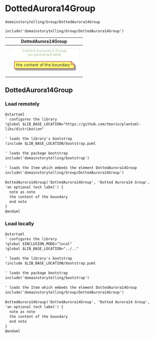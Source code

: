# DottedAurora14Group


```text
domainstorytelling/Group/DottedAurora14Group
```

```text
include('domainstorytelling/Group/DottedAurora14Group')
```



| DottedAurora14Group |
| :---: |
| ![illustration for DottedAurora14Group](../../domainstorytelling/Group/DottedAurora14Group.Local.png) |




## DottedAurora14Group

### Load remotely
```plantuml
@startuml
' configures the library
!global $LIB_BASE_LOCATION="https://github.com/tmorin/plantuml-libs/distribution"

' loads the library's bootstrap
!include $LIB_BASE_LOCATION/bootstrap.puml

' loads the package bootstrap
include('domainstorytelling/bootstrap')

' loads the Item which embeds the element DottedAurora14Group
include('domainstorytelling/Group/DottedAurora14Group')

DottedAurora14Group('DottedAurora14Group', 'Dotted Aurora14 Group', 'an optional tech label') {
  note as note
  the content of the boundary
  end note
}
@enduml
```

### Load locally
```plantuml
@startuml
' configures the library
!global $INCLUSION_MODE="local"
!global $LIB_BASE_LOCATION="../.."

' loads the library's bootstrap
!include $LIB_BASE_LOCATION/bootstrap.puml

' loads the package bootstrap
include('domainstorytelling/bootstrap')

' loads the Item which embeds the element DottedAurora14Group
include('domainstorytelling/Group/DottedAurora14Group')

DottedAurora14Group('DottedAurora14Group', 'Dotted Aurora14 Group', 'an optional tech label') {
  note as note
  the content of the boundary
  end note
}
@enduml
```

